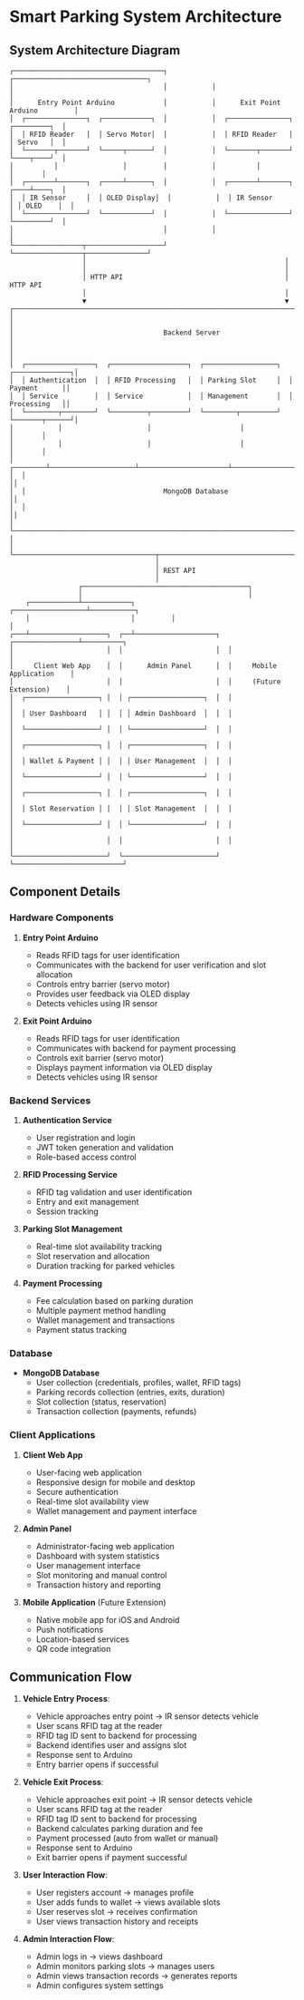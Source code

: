 # Smart Parking System Architecture

## System Architecture Diagram

```
┌─────────────────────────────────────┐           ┌─────────────────────────────────┐
│                                     │           │                                 │
│      Entry Point Arduino            │           │      Exit Point Arduino         │
│  ┌───────────────┐  ┌────────────┐  │           │  ┌───────────────┐ ┌─────────┐  │
│  │ RFID Reader   │  │ Servo Motor│  │           │  │ RFID Reader   │ │ Servo   │  │
│  └───────┬───────┘  └─────┬──────┘  │           │  └───────┬───────┘ └────┬────┘  │
│          │                │         │           │          │              │       │
│  ┌───────┴───────┐  ┌─────┴──────┐  │           │  ┌───────┴───────┐ ┌────┴────┐  │
│  │ IR Sensor     │  │ OLED Display│  │           │  │ IR Sensor     │ │ OLED    │  │
│  └───────────────┘  └────────────┘  │           │  └───────────────┘ └─────────┘  │
│                                     │           │                                 │
└─────────────────┬───────────────────┘           └─────────────────┬───────────────┘
                  │                                                 │
                  │                                                 │
                  │ HTTP API                                        │ HTTP API
                  │                                                 │
                  ▼                                                 ▼
┌─────────────────────────────────────────────────────────────────────────────────────┐
│                                                                                     │
│                                     Backend Server                                  │
│                                                                                     │
│  ┌─────────────────┐  ┌───────────────────┐  ┌──────────────────┐  ┌──────────────┐│
│  │ Authentication  │  │ RFID Processing   │  │ Parking Slot     │  │ Payment      ││
│  │ Service         │  │ Service           │  │ Management       │  │ Processing   ││
│  └────────┬────────┘  └─────────┬─────────┘  └────────┬─────────┘  └───────┬──────┘│
│           │                     │                      │                    │       │
│           │                     │                      │                    │       │
│  ┌────────┴─────────────────────┴──────────────────────┴────────────────────┴──────┐│
│  │                                                                                 ││
│  │                                  MongoDB Database                               ││
│  │                                                                                 ││
│  └─────────────────────────────────────────────────────────────────────────────────┘│
│                                                                                     │
└───────────────────────────────────┬─────────────────────────────────────────────────┘
                                    │
                                    │ REST API
                                    │
                 ┌─────────────────────────────────────────┐
                 │                                         │
    ┌────────────┴────────────┐         ┌──────────────────┴───────────┐
    │                         │         │                              │
┌───┴───────────────────┐  ┌──┴────────────────────┐  ┌────────────────┴──────────┐
│                       │  │                       │  │                           │
│     Client Web App    │  │      Admin Panel      │  │     Mobile Application    │
│                       │  │                       │  │     (Future Extension)    │
│  ┌──────────────────┐ │  │ ┌──────────────────┐  │  │                           │
│  │ User Dashboard   │ │  │ │ Admin Dashboard  │  │  │                           │
│  └──────────────────┘ │  │ └──────────────────┘  │  │                           │
│  ┌──────────────────┐ │  │ ┌──────────────────┐  │  │                           │
│  │ Wallet & Payment │ │  │ │ User Management  │  │  │                           │
│  └──────────────────┘ │  │ └──────────────────┘  │  │                           │
│  ┌──────────────────┐ │  │ ┌──────────────────┐  │  │                           │
│  │ Slot Reservation │ │  │ │ Slot Management  │  │  │                           │
│  └──────────────────┘ │  │ └──────────────────┘  │  │                           │
│                       │  │                       │  │                           │
└───────────────────────┘  └───────────────────────┘  └───────────────────────────┘
```

## Component Details

### Hardware Components

1. **Entry Point Arduino**
   - Reads RFID tags for user identification
   - Communicates with the backend for user verification and slot allocation
   - Controls entry barrier (servo motor)
   - Provides user feedback via OLED display
   - Detects vehicles using IR sensor

2. **Exit Point Arduino**
   - Reads RFID tags for user identification
   - Communicates with backend for payment processing
   - Controls exit barrier (servo motor)
   - Displays payment information via OLED display
   - Detects vehicles using IR sensor

### Backend Services

1. **Authentication Service**
   - User registration and login
   - JWT token generation and validation
   - Role-based access control

2. **RFID Processing Service**
   - RFID tag validation and user identification
   - Entry and exit management
   - Session tracking

3. **Parking Slot Management**
   - Real-time slot availability tracking
   - Slot reservation and allocation
   - Duration tracking for parked vehicles

4. **Payment Processing**
   - Fee calculation based on parking duration
   - Multiple payment method handling
   - Wallet management and transactions
   - Payment status tracking

### Database

- **MongoDB Database**
  - User collection (credentials, profiles, wallet, RFID tags)
  - Parking records collection (entries, exits, duration)
  - Slot collection (status, reservation)
  - Transaction collection (payments, refunds)

### Client Applications

1. **Client Web App**
   - User-facing web application
   - Responsive design for mobile and desktop
   - Secure authentication
   - Real-time slot availability view
   - Wallet management and payment interface

2. **Admin Panel**
   - Administrator-facing web application
   - Dashboard with system statistics
   - User management interface
   - Slot monitoring and manual control
   - Transaction history and reporting

3. **Mobile Application** (Future Extension)
   - Native mobile app for iOS and Android
   - Push notifications
   - Location-based services
   - QR code integration

## Communication Flow

1. **Vehicle Entry Process**:
   - Vehicle approaches entry point → IR sensor detects vehicle
   - User scans RFID tag at the reader
   - RFID tag ID sent to backend for processing
   - Backend identifies user and assigns slot
   - Response sent to Arduino
   - Entry barrier opens if successful

2. **Vehicle Exit Process**:
   - Vehicle approaches exit point → IR sensor detects vehicle
   - User scans RFID tag at the reader
   - RFID tag ID sent to backend for processing
   - Backend calculates parking duration and fee
   - Payment processed (auto from wallet or manual)
   - Response sent to Arduino
   - Exit barrier opens if payment successful

3. **User Interaction Flow**:
   - User registers account → manages profile
   - User adds funds to wallet → views available slots
   - User reserves slot → receives confirmation
   - User views transaction history and receipts

4. **Admin Interaction Flow**:
   - Admin logs in → views dashboard
   - Admin monitors parking slots → manages users
   - Admin views transaction records → generates reports
   - Admin configures system settings 